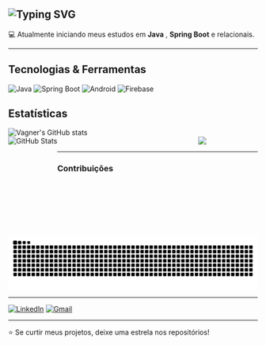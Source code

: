 

## ![Typing SVG](https://readme-typing-svg.herokuapp.com?size=30&color=000000&center=true&vCenter=true&width=500&lines=Olá,+eu+sou+Vagner+Souza)


💻 Atualmente iniciando meus estudos em **Java** , **Spring Boot** e relacionais.  

---

## Tecnologias & Ferramentas
<div>
  
![Java](https://img.shields.io/badge/Java-ED8B00?style=for-the-badge&logo=openjdk&logoColor=white)
![Spring Boot](https://img.shields.io/badge/Spring_Boot-6DB33F?style=for-the-badge&logo=springboot&logoColor=white)
![Android](https://img.shields.io/badge/Android-3DDC84?style=for-the-badge&logo=android&logoColor=white)
![Firebase](https://img.shields.io/badge/Firebase-FFCA28?style=for-the-badge&logo=firebase&logoColor=black)

</div>

## Estatísticas
<div>

![Vagner's GitHub stats](https://github-readme-stats.vercel.app/api?username=VagnerSouza2313&show_icons=true&theme=tokyonight)
</br>
 <img 
      align="left" 
      alt="GitHub Stats" 
      height="200" 
      src="https://github-readme-stats.vercel.app/api/top-langs/?username=vagnersouza2313&theme=tokyonight&layout=compact&custom_title=Tecnologias&langs_count=9" 
  />
<img src="https://media1.giphy.com/media/v1.Y2lkPTc5MGI3NjExYW80Y2dycHJvZWUwaG42Zm9kbGowaDBqNG55cDQ5cGNvbTA1MW1xMyZlcD12MV9pbnRlcm5hbF9naWZfYnlfaWQmY3Q9Zw/1229mlttgo8aR2/giphy.gif" 
     width="120" 
     style="display:block; margin-left:auto;" />

</div>

---
<div>

### Contribuições
<picture>
  <source media="(prefers-color-scheme: dark)" srcset="https://raw.githubusercontent.com/VagnerSouza2313/VagnerSouza2313-VagnerSouza2313/output/github-contribution-grid-snake-dark.svg">
 <source media="(prefers-color-scheme: light)" srcset="https://raw.githubusercontent.com/VagnerSouza2313/VagnerSouza2313-VagnerSouza2313/output/github-contribution-grid-snake-dark.svg">
<img align="center" alt="github contribution grid snake animation" src="https://raw.githubusercontent.com/VagnerSouza2313/VagnerSouza2313/output/github-contribution-grid-snake.svg">
</picture>

</div>

---
[![LinkedIn](https://img.shields.io/badge/LinkedIn-blue?style=for-the-badge&logo=linkedin&logoColor=white)](https://www.linkedin.com)  [![Gmail](https://img.shields.io/badge/Gmail-red?style=for-the-badge&logo=gmail&logoColor=white)](mailto:vagnersouza2313j@gmail.com)  

---

⭐ Se curtir meus projetos, deixe uma estrela nos repositórios!
